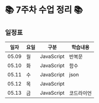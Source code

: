 

# 📚 7주차 수업 정리 📚

## 일정표
|일자|요일|구분|학습내용
|---|---|---|---|
|05.09|월|JavaScript|반복문
|05.10|화|JavaScript|함수
|05.11|수|JavaScript|json
|05.12|목|JavaScript|
|05.13|금|JavaScript|코드라이언
